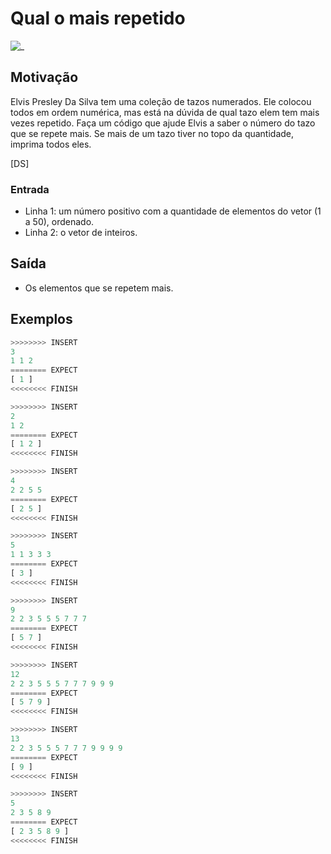 # Qual o mais repetido

![_](cover.jpg)

## Motivação

Elvis Presley Da Silva tem uma coleção de tazos numerados. Ele colocou todos em ordem numérica, mas está na dúvida de qual tazo elem tem mais vezes repetido. Faça um código que ajude Elvis a saber o número do tazo que se repete mais. Se mais de um tazo tiver no topo da quantidade, imprima todos eles.

\[DS\]

### Entrada

- Linha 1: um número positivo com a quantidade de elementos do vetor (1 a 50), ordenado.
- Linha 2: o vetor de inteiros.

## Saída

- Os elementos que se repetem mais.

## Exemplos

``` py
>>>>>>>> INSERT
3
1 1 2
======== EXPECT
[ 1 ]
<<<<<<<< FINISH
```

```py
>>>>>>>> INSERT
2
1 2
======== EXPECT
[ 1 2 ]
<<<<<<<< FINISH
```

```py
>>>>>>>> INSERT
4
2 2 5 5
======== EXPECT
[ 2 5 ]
<<<<<<<< FINISH
```

```py
>>>>>>>> INSERT
5
1 1 3 3 3
======== EXPECT
[ 3 ]
<<<<<<<< FINISH
```

```py
>>>>>>>> INSERT
9
2 2 3 5 5 5 7 7 7
======== EXPECT
[ 5 7 ]
<<<<<<<< FINISH
```

```py
>>>>>>>> INSERT
12
2 2 3 5 5 5 7 7 7 9 9 9
======== EXPECT
[ 5 7 9 ]
<<<<<<<< FINISH
```

```py
>>>>>>>> INSERT
13
2 2 3 5 5 5 7 7 7 9 9 9 9
======== EXPECT
[ 9 ]
<<<<<<<< FINISH
```

```py
>>>>>>>> INSERT
5
2 3 5 8 9
======== EXPECT
[ 2 3 5 8 9 ]
<<<<<<<< FINISH

```
